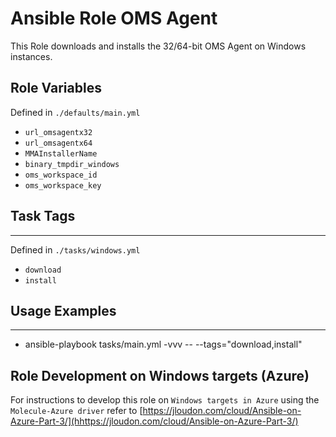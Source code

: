 # Ansible Role OMS Agent

This Role downloads and installs the 32/64-bit OMS Agent on Windows instances. 

## Role Variables
Defined in `./defaults/main.yml`

* `url_omsagentx32`
* `url_omsagentx64`
* `MMAInstallerName`
* `binary_tmpdir_windows`
* `oms_workspace_id`
* `oms_workspace_key`

## Task Tags
--------------
Defined in `./tasks/windows.yml`

* `download`
* `install`

## Usage Examples
--------------
* ansible-playbook tasks/main.yml -vvv -- --tags="download,install"

## Role Development on Windows targets (Azure)

For instructions to develop this role on `Windows targets in Azure` using the `Molecule-Azure driver` refer to [https://jloudon.com/cloud/Ansible-on-Azure-Part-3/](hhttps://jloudon.com/cloud/Ansible-on-Azure-Part-3/)
